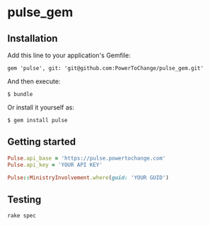 # pulse_gem

## Installation

Add this line to your application's Gemfile:

    gem 'pulse', git: 'git@github.com:PowerToChange/pulse_gem.git'

And then execute:

    $ bundle

Or install it yourself as:

    $ gem install pulse

## Getting started

```ruby
Pulse.api_base = 'https://pulse.powertochange.com'
Pulse.api_key = 'YOUR API KEY'

Pulse::MinistryInvolvement.where(guid: 'YOUR GUID')
```

## Testing
```
rake spec
```
